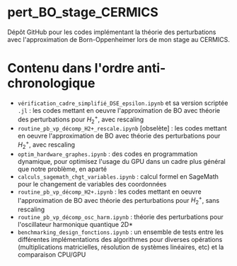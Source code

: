 # pert_BO_stage_CERMICS
Dépôt GitHub pour les codes implémentant la théorie des perturbations avec l'approximation de Born-Oppenheimer lors de mon stage au CERMICS.


# Contenu dans l'ordre anti-chronologique

* `vérification_cadre_simplifié_DSE_epsilon.ipynb` et sa version scriptée `.jl` : les codes mettant en oeuvre l'approximation de BO avec théorie des perturbations pour $H_2^+$, avec rescaling
* `routine_pb_vp_décomp_H2+_rescale.ipynb` [obselète] : les codes mettant en oeuvre l'approximation de BO avec théorie des perturbations pour $H_2^+$, avec rescaling
* `optim_hardware_graphes.ipynb` : des codes en programmation dynamique, pour optimisez l'usage du GPU dans un cadre plus général que notre problème, en aparté
* `calculs_sagemath_chgt_variables.ipynb` : calcul formel en SageMath pour le changement de variables des coordonnées
* `routine_pb_vp_décomp_H2+.ipynb` : les codes mettant en oeuvre l'approximation de BO avec théorie des perturbations pour $H_2^+$, sans rescaling
* `routine_pb_vp_décomp_osc_harm.ipynb` : théorie des perturbations pour l'oscillateur harmonique quantique 2D*
* `benchmarking_design_fonctions.ipynb` : un ensemble de tests entre les différentes implémentations des algorithmes pour diverses opérations (multiplications matricielles, résolution de systèmes linéaires, etc) et la comparaison CPU/GPU
